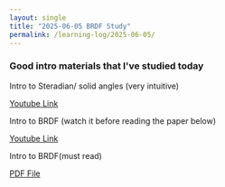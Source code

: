 ```yaml
---
layout: single
title: "2025-06-05 BRDF Study"
permalink: /learning-log/2025-06-05/
---
```

### Good intro materials that I've studied today

Intro to Steradian/ solid angles (very intuitive)

[Youtube Link](https://www.youtube.com/watch?v=44JCup_ryHo)

Intro to BRDF (watch it before reading the paper below)

[Youtube Link](https://www.youtube.com/watch?v=R9iZzaXUaK4)

Intro to BRDF(must read)

[PDF File](https://www.cs.princeton.edu/courses/archive/fall06/cos526/tmp/wynn.pdf)

